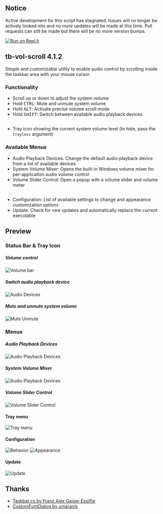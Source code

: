 ## Notice
Active development for this script has stagnated. Issues will no longer be actively looked into and no more updates will be made at this time.
Pull requests can still be made but there will be no more version bumps. 



[![Run on Repl.it](https://repl.it/badge/github/dvingerh/TbVolScroll)](https://repl.it/github/dvingerh/TbVolScroll) 
## tb-vol-scroll 4.1.2

Simple and customizable utility to enable audio control by scrolling inside the taskbar area with your mouse cursor.

### Functionality

- Scroll up or down to adjust the system volume
- Hold <kbd>CTRL</kbd>: Mute and unmute system volume
- Hold <kbd>ALT</kbd>: Activate precise volume scroll mode
- Hold <kbd>SHIFT</kbd>: Switch between available audio playback devices
##
- Tray icon showing the current system volume level (to hide, pass the `trayless` argument)

### Available Menus
- Audio Playback Devices: Change the default audio playback device from a list of available devices
- System Volume Mixer: Opens the built-in Windows volume mixer for per-application audio volume control
- Volume Slider Control: Open a popup with a volume slider and volume meter
##
- Configuration: List of available settings to change and appearance customization options
- Update: Check for new updates and automatically replace the current executable

## Preview

### Status Bar & Tray Icon

##### Volume control
![Volume bar](Images/gif_volumebar.gif?raw=true)

##### Switch audio playback device
![Audio Devices](Images/gif_audiodevices.gif?raw=true)

##### Mute and unmute system volume
![Mute Unmute](Images/gif_mute.gif?raw=true)


### Menus

##### Audio Playback Devices
![Audio Playback Devices](Images/audioplaybackdevices.png?raw=true)

##### System Volume Mixer
![Audio Playback Devices](Images/systemvolumemixer.png?raw=true)

##### Volume Slider Control

![Volume Slider Control](Images/gif_volumeslidercontrol.gif?raw=true)

#### Tray menu

![Tray menu](Images/traymenu.png?raw=true)

#### Configuration

![Behavior](Images/configuration1.png?raw=true)
![Appearance](Images/configuration2.png?raw=true)

#### Update

![Update](Images/update.gif?raw=true)

## Thanks

- [Taskbar.cs by Franz Alex Gaisie-Essilfie](https://gist.githubusercontent.com/franzalex/e747e6b318ab8f328aa02301f25ec534/raw/84f731f2e2396dc8ce28b564a75b712bf56b184f/Taskbar.cs)
- [CustomFontDialog by umaranis](https://github.com/umaranis/CustomFontDialog)
